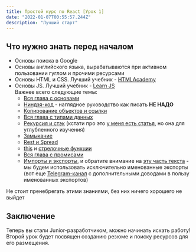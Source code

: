 ```yaml
---
title: Простой курс по React [Урок 1]
date: "2022-01-07T00:55:57.244Z"
description: "Лучший старт"
---
```


## Что нужно знать перед началом

- Основы поиска в Google
- Основы английского языка, вырабатываются при активном пользовании гуглом и прочими ресурсами
- Основы HTML и CSS. Лучший учебник - [HTMLAcademy](https://htmlacademy.ru/)
- Основы JS. Лучший учебник - [Learn JS](https://learn.javascript.ru/)  
  Важнее всего следующие темы:
  - [Вся глава с основами](https://learn.javascript.ru/first-steps)
  - [Ниндзя-код](https://learn.javascript.ru/ninja-code) - наглядное руководство как писать **НЕ НАДО**
  - [Копирование объектов и ссылки](https://learn.javascript.ru/object-copy)
  - [Вся глава с типами данных](https://learn.javascript.ru/data-types)
  - [Рекурсия и стэк](https://learn.javascript.ru/recursion) (кстати про это [у меня есть статья](https://risen.dev/posts/js-in-details-part-1/), но она для углубленного изучения)
  - [Замыкание](https://learn.javascript.ru/closure)
  - [Rest и Spread](https://learn.javascript.ru/rest-parameters-spread-operator)
  - [this](https://learn.javascript.ru/bind) и [стрелочные функции](https://learn.javascript.ru/arrow-functions)
  - [Вся глава с промисами](https://learn.javascript.ru/async)
  - [Импорты и экспорты](https://learn.javascript.ru/import-export), и обратите внимание на [эту часть текста](https://learn.javascript.ru/import-export#dovod-protiv-eksportov-po-umolchaniyu) - мы будем использовать исключительно именованные экспорты (вот еще [Telegram-канал](https://t.me/why_not_export_default) с дополнительными доводами в пользу именованных экспортов)

Не стоит пренебрегать этими знаниями, без них ничего хорошего не выйдет

## Заключение

Теперь вы стали Junior-разработчиком, можно начинать искать работу! Второй урок будет посвящен созданию резюме и поиску ресурсов для его размещения.